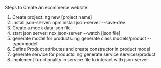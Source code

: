 Steps to Create an ecommerce website:

1. Create project: ng new [project name]
2. install json-server: npm install json-server --save-dev
3. Create a mock data json file.
4. start json server: npx json-server --watch [json file]
5. generate model for products: ng generate class models/product --type=model
6. Define Product attributes and create constructor in product model
7. generate service for products: ng generate service services/product
8. implement functionality in service file to interact with json-server
